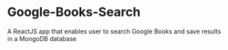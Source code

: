 # Google-Books-Search
A ReactJS app that enables user  to search  Google Books and save results in a MongoDB database
